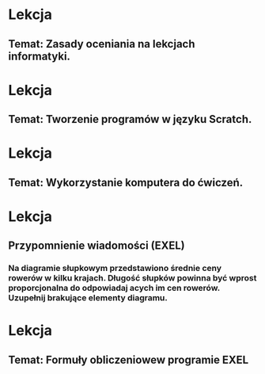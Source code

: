 # Lekcja
<h2>Temat: Zasady oceniania na lekcjach informatyki.</h2>

# Lekcja

<h2>Temat: Tworzenie programów w języku Scratch.</h2>

# Lekcja

<h2>Temat: Wykorzystanie komputera do ćwiczeń.</h2>

# Lekcja

<h2>Przypomnienie wiadomości (EXEL)</h2>

<h3>Na diagramie słupkowym przedstawiono średnie ceny rowerów w kilku krajach. 
Długość słupków powinna być wprost proporcjonalna do odpowiadaj acych im cen rowerów.
Uzupełnij brakujące elementy diagramu.</h3>

# Lekcja

<h2>Temat: Formuły obliczeniowew programie EXEL</h2>
